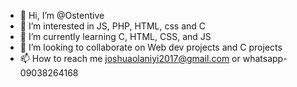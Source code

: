 - 👋 Hi, I’m @Ostentive
- 👀 I’m interested in JS, PHP, HTML, css and C
- 🌱 I’m currently learning C, HTML, CSS, and JS
- 💞️ I’m looking to collaborate on Web dev projects and C projects
- 📫 How to reach me joshuaolaniyi2017@gmail.com or whatsapp-09038264168

<!---
Ostentive/Ostentive is a ✨ special ✨ repository because its `README.md` (this file) appears on your GitHub profile.
You can click the Preview link to take a look at your changes.
--->

